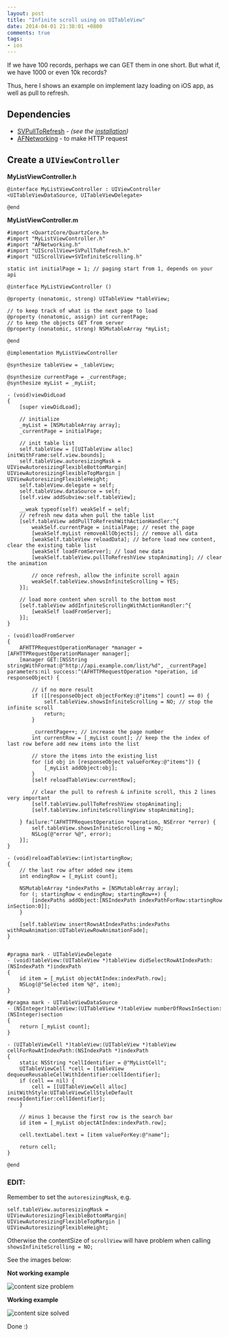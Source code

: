 ```yaml
---
layout: post
title: "Infinite scroll using on UITableView"
date: 2014-04-01 21:38:01 +0800
comments: true
tags: 
- ios
---
```


If we have 100 records, perhaps we can GET them in one short. But what if, we have 1000 or even 10k records?

Thus, here I shows an example on implement lazy loading on iOS app, as well as pull to refresh.

## Dependencies

- [SVPullToRefresh](https://github.com/samvermette/SVPullToRefresh) - _(see the [installation](https://github.com/samvermette/SVPullToRefresh#manually))_
- [AFNetworking](https://github.com/AFNetworking/AFNetworking) - to make HTTP request

## Create a `UIViewController`

**MyListViewController.h**

```obj-c
@interface MyListViewController : UIViewController <UITableViewDataSource, UITableViewDelegate>

@end
```

**MyListViewController.m**

```obj-c
#import <QuartzCore/QuartzCore.h>
#import "MyListViewController.h"
#import "AFNetworking.h"
#import "UIScrollView+SVPullToRefresh.h"
#import "UIScrollView+SVInfiniteScrolling.h"

static int initialPage = 1; // paging start from 1, depends on your api

@interface MyListViewController ()

@property (nonatomic, strong) UITableView *tableView;

// to keep track of what is the next page to load
@property (nonatomic, assign) int currentPage;
// to keep the objects GET from server
@property (nonatomic, strong) NSMutableArray *myList;

@end

@implementation MyListViewController

@synthesize tableView = _tableView;

@synthesize currentPage = _currentPage;
@synthesize myList = _myList;

- (void)viewDidLoad
{
    [super viewDidLoad];

    // initialize
    _myList = [NSMutableArray array];
    _currentPage = initialPage;

    // init table list
    self.tableView = [[UITableView alloc] initWithFrame:self.view.bounds];
    self.tableView.autoresizingMask = UIViewAutoresizingFlexibleBottomMargin| UIViewAutoresizingFlexibleTopMargin | UIViewAutoresizingFlexibleHeight;
    self.tableView.delegate = self;
    self.tableView.dataSource = self;
    [self.view addSubview:self.tableView];
    
    __weak typeof(self) weakSelf = self;
    // refresh new data when pull the table list
    [self.tableView addPullToRefreshWithActionHandler:^{
        weakSelf.currentPage = initialPage; // reset the page
        [weakSelf.myList removeAllObjects]; // remove all data
        [weakSelf.tableView reloadData]; // before load new content, clear the existing table list
        [weakSelf loadFromServer]; // load new data
        [weakSelf.tableView.pullToRefreshView stopAnimating]; // clear the animation
        
        // once refresh, allow the infinite scroll again
        weakSelf.tableView.showsInfiniteScrolling = YES;
    }];

    // load more content when scroll to the bottom most
    [self.tableView addInfiniteScrollingWithActionHandler:^{
        [weakSelf loadFromServer];
    }];
}

- (void)loadFromServer
{
    AFHTTPRequestOperationManager *manager = [AFHTTPRequestOperationManager manager];
    [manager GET:[NSString stringWithFormat:@"http://api.example.com/list/%d", _currentPage] parameters:nil success:^(AFHTTPRequestOperation *operation, id responseObject) {

        // if no more result
        if ([[responseObject objectForKey:@"items"] count] == 0) {
            self.tableView.showsInfiniteScrolling = NO; // stop the infinite scroll
            return;
        }
            
        _currentPage++; // increase the page number
        int currentRow = [_myList count]; // keep the the index of last row before add new items into the list

        // store the items into the existing list
        for (id obj in [responseObject valueForKey:@"items"]) {
            [_myList addObject:obj];
        }
        [self reloadTableView:currentRow];

        // clear the pull to refresh & infinite scroll, this 2 lines very important
        [self.tableView.pullToRefreshView stopAnimating];
        [self.tableView.infiniteScrollingView stopAnimating];

    } failure:^(AFHTTPRequestOperation *operation, NSError *error) {
        self.tableView.showsInfiniteScrolling = NO;
        NSLog(@"error %@", error);
    }];
}

- (void)reloadTableView:(int)startingRow;
{
    // the last row after added new items
    int endingRow = [_myList count];
    
    NSMutableArray *indexPaths = [NSMutableArray array];
    for (; startingRow < endingRow; startingRow++) {
        [indexPaths addObject:[NSIndexPath indexPathForRow:startingRow inSection:0]];
    }
    
    [self.tableView insertRowsAtIndexPaths:indexPaths withRowAnimation:UITableViewRowAnimationFade];
}


#pragma mark - UITableViewDelegate
- (void)tableView:(UITableView *)tableView didSelectRowAtIndexPath:(NSIndexPath *)indexPath
{
    id item = [_myList objectAtIndex:indexPath.row];
    NSLog(@"Selected item %@", item);
}

#pragma mark - UITableViewDataSource
- (NSInteger)tableView:(UITableView *)tableView numberOfRowsInSection:(NSInteger)section
{
    return [_myList count];
}

- (UITableViewCell *)tableView:(UITableView *)tableView cellForRowAtIndexPath:(NSIndexPath *)indexPath
{
    static NSString *cellIdentifier = @"MyListCell";
    UITableViewCell *cell = [tableView dequeueReusableCellWithIdentifier:cellIdentifier];
    if (cell == nil) {
        cell = [[UITableViewCell alloc] initWithStyle:UITableViewCellStyleDefault reuseIdentifier:cellIdentifier];
    }
    
    // minus 1 because the first row is the search bar
    id item = [_myList objectAtIndex:indexPath.row];

    cell.textLabel.text = [item valueForKey:@"name"];
    
    return cell;
}

@end
```

### EDIT:

Remember to set the `autoresizingMask`, e.g.

```obj-c
self.tableView.autoresizingMask = UIViewAutoresizingFlexibleBottomMargin| UIViewAutoresizingFlexibleTopMargin | UIViewAutoresizingFlexibleHeight;
```

Otherwise the contentSize of `scrollView` will have problem when calling `showsInfiniteScrolling = NO;`

See the images below:

**Not working example**

![content size problem](http://jslim89.github.com/images/posts/2014-04-01-infinite-scroll-using-on-uitableview/contentsize-notwork.gif)

**Working example**

![content size solved](http://jslim89.github.com/images/posts/2014-04-01-infinite-scroll-using-on-uitableview/contentsize-work.gif)

Done :)
